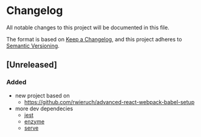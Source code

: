 # Changelog
All notable changes to this project will be documented in this file.

The format is based on [Keep a Changelog](https://keepachangelog.com/en/1.0.0/),
and this project adheres to [Semantic Versioning](https://semver.org/spec/v2.0.0.html).

## [Unreleased]
### Added
- new project based on
  - https://github.com/rwieruch/advanced-react-webpack-babel-setup
- more dev dependecies
  - [jest](https://jestjs.io/)
  - [enzyme](https://airbnb.io/enzyme/)
  - [serve](https://github.com/zeit/serve)
